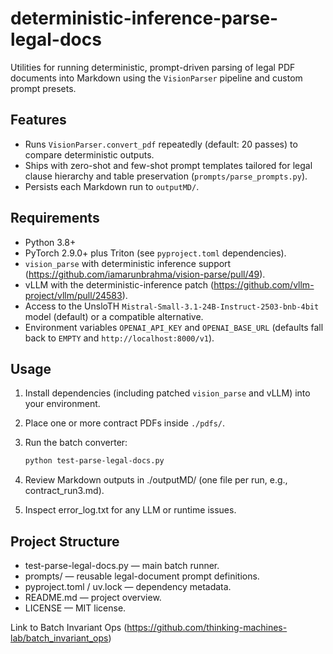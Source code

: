 # deterministic-inference-parse-legal-docs

 Utilities for running deterministic, prompt-driven parsing of legal PDF documents into Markdown using the `VisionParser` pipeline and custom prompt presets.

  ## Features
  - Runs `VisionParser.convert_pdf` repeatedly (default: 20 passes) to compare deterministic outputs.
  - Ships with zero-shot and few-shot prompt templates tailored for legal clause hierarchy and table preservation (`prompts/parse_prompts.py`).
  - Persists each Markdown run to `outputMD/`.

  ## Requirements
  - Python 3.8+
  - PyTorch 2.9.0+ plus Triton (see `pyproject.toml` dependencies).
  - `vision_parse` with deterministic inference support (https://github.com/iamarunbrahma/vision-parse/pull/49).
  - vLLM with the deterministic-inference patch (https://github.com/vllm-project/vllm/pull/24583).
  - Access to the UnsloTH `Mistral-Small-3.1-24B-Instruct-2503-bnb-4bit` model (default) or a compatible alternative.
  - Environment variables `OPENAI_API_KEY` and `OPENAI_BASE_URL` (defaults fall back to `EMPTY` and `http://localhost:8000/v1`).

  ## Usage
  1. Install dependencies (including patched `vision_parse` and vLLM) into your environment.
  2. Place one or more contract PDFs inside `./pdfs/`.
  3. Run the batch converter:

     ```bash
     python test-parse-legal-docs.py

  4. Review Markdown outputs in ./outputMD/ (one file per run, e.g., contract_run3.md).
  5. Inspect error_log.txt for any LLM or runtime issues.


  ## Project Structure

  - test-parse-legal-docs.py — main batch runner.
  - prompts/ — reusable legal-document prompt definitions.
  - pyproject.toml / uv.lock — dependency metadata.
  - README.md — project overview.
  - LICENSE — MIT license.

  Link to Batch Invariant Ops (https://github.com/thinking-machines-lab/batch_invariant_ops)